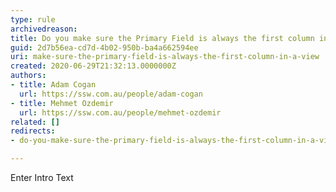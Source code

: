 ```yaml
---
type: rule
archivedreason: 
title: Do you make sure the Primary Field is always the first column in a view?
guid: 2d7b56ea-cd7d-4b02-950b-ba4a662594ee
uri: make-sure-the-primary-field-is-always-the-first-column-in-a-view
created: 2020-06-29T21:32:13.0000000Z
authors:
- title: Adam Cogan
  url: https://ssw.com.au/people/adam-cogan
- title: Mehmet Ozdemir
  url: https://ssw.com.au/people/mehmet-ozdemir
related: []
redirects:
- do-you-make-sure-the-primary-field-is-always-the-first-column-in-a-view

---
```



Enter Intro Text
<br><excerpt class='endintro'></excerpt><br>



